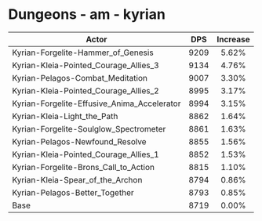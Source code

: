 # Dungeons - am - kyrian
| Actor | DPS | Increase |
|---|:---:|:---:|
|Kyrian-Forgelite-Hammer_of_Genesis|9209|5.62%|
|Kyrian-Kleia-Pointed_Courage_Allies_3|9134|4.76%|
|Kyrian-Pelagos-Combat_Meditation|9007|3.30%|
|Kyrian-Kleia-Pointed_Courage_Allies_2|8995|3.17%|
|Kyrian-Forgelite-Effusive_Anima_Accelerator|8994|3.15%|
|Kyrian-Kleia-Light_the_Path|8862|1.64%|
|Kyrian-Forgelite-Soulglow_Spectrometer|8861|1.63%|
|Kyrian-Pelagos-Newfound_Resolve|8855|1.56%|
|Kyrian-Kleia-Pointed_Courage_Allies_1|8852|1.53%|
|Kyrian-Forgelite-Brons_Call_to_Action|8815|1.10%|
|Kyrian-Kleia-Spear_of_the_Archon|8794|0.86%|
|Kyrian-Pelagos-Better_Together|8793|0.85%|
|Base|8719|0.00%|
